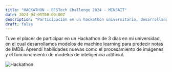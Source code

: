 ```yaml
---
title: "HACKATHON - EESTech Challenge 2024 - MINSAIT"
date: 2024-04-05T00:00:00Z
description: "Participación en un hackathon universitario, desarrollando modelos de machine learning para predecir notas de IMDB."
draft: false
---
```


Tuve el placer de participar en un Hackathon de 3 días en mi universidad, en el cual desarrollamos modelos de machine learning para predecir notas de IMDB. Aprendí habilidades nuevas como el procesamiento de imágenes y el funcionamiento de modelos de inteligencia artificial.

![Hackathon](hackathon.jpeg)

